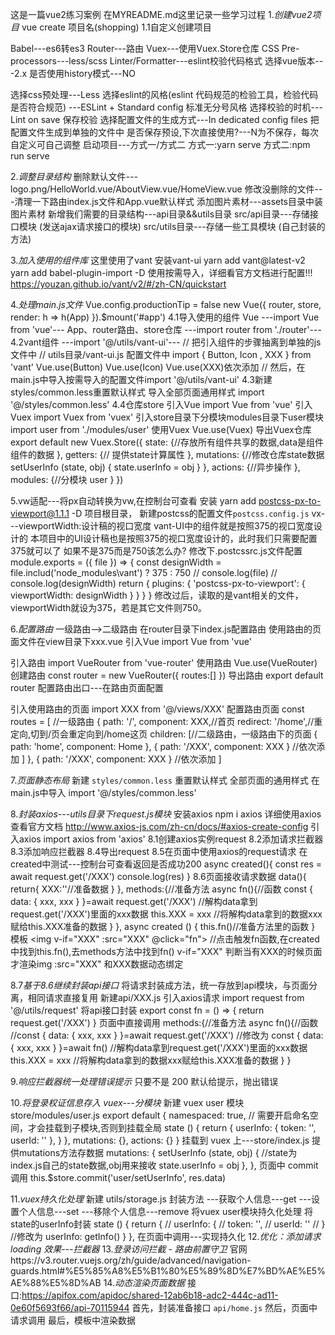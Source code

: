 这是一篇vue2练习案例
在MYREADME.md这里记录一些学习过程
1.*创建vue2项目*
vue create 项目名(shopping)
1.1自定义创建项目
<!-- 上下键移动，空格选中或取消选中，enter键确定下一步 -->
Babel---es6转es3
Router---路由
Vuex---使用Vuex.Store仓库
CSS Pre-processors---less/scss
Linter/Formatter---eslint校验代码格式
选择vue版本---2.x
是否使用history模式---NO
<!-- NO为选择hash哈希模式地址栏会有#号，history模式上线时使用地址栏无#号 -->
选择css预处理---Less
选择eslint的风格(eslint 代码规范的检验工具，检验代码是否符合规范)
---ESLint + Standard config 标准无分号风格<!-- 多加了分号就会报错 -->
选择校验的时机---Lint on save 保存校验
选择配置文件的生成方式---In dedicated config files 把配置文件生成到单独的文件中
是否保存预设,下次直接使用?---N为不保存，每次自定义可自己调整
启动项目---方式一/方式二
方式一:yarn serve
方式二:npm run serve


2.*调整目录结构*
删除默认文件---logo.png/HelloWorld.vue/AboutView.vue/HomeView.vue
修改没删除的文件---清理一下路由index.js文件和App.vue默认样式
添加图片素材---assets目录中装图片素材
新增我们需要的目录结构---api目录&&utils目录
src/api目录---存储接口模块 (发送ajax请求接口的模块)
src/utils目录---存储一些工具模块 (自己封装的方法)


3.*加入使用的组件库*
这里使用了vant
安装vant-ui
yarn add vant@latest-v2
yarn add babel-plugin-import -D
使用按需导入，详细看官方文档进行配置!!!
https://youzan.github.io/vant/v2/#/zh-CN/quickstart

4.*处理main.js文件*
Vue.config.productionTip = false
new Vue({
  router,
  store,
  render: h => h(App)
}).$mount('#app')
4.1导入使用的组件
Vue
---import Vue from 'vue'---
App、router路由、store仓库
---import router from './router'---
4.2vant组件
---import '@/utils/vant-ui'---
// 把引入组件的步骤抽离到单独的js文件中
// utils目录/vant-ui.js
配置文件中
import { Button, Icon , XXX } from 'vant'
Vue.use(Button)
Vue.use(Icon)
Vue.use(XXX)依次添加
// 然后，在main.js中导入按需导入的配置文件import '@/utils/vant-ui'
4.3新建styles/common.less重置默认样式
导入全部页面通用样式
import '@/styles/common.less'
4.4仓库store
引入Vue
import Vue from 'vue'
引入Vuex
import Vuex from 'vuex'
引入store目录下分模块modules目录下user模块
import user from './modules/user'
使用Vuex
Vue.use(Vuex)
导出Vuex仓库
export default new Vuex.Store({
  state: {//存放所有组件共享的数据,data是组件组件的数据
  },
  getters: {// 提供state计算属性
  },
  mutations: {//修改仓库state数据
    setUserInfo (state, obj) {
      state.userInfo = obj
    }
  },
  actions: {//异步操作
  },
  modules: {//分模块
    user
  }
})

5.vw适配---将px自动转换为vw,在控制台可查看
安装
yarn add postcss-px-to-viewport@1.1.1 -D
项目根目录， 新建postcss的配置文件`postcss.config.js`
vx---viewportWidth:设计稿的视口宽度
vant-UI中的组件就是按照375的视口宽度设计的
本项目中的UI设计稿也是按照375的视口宽度设计的，此时我们只需要配置375就可以了
如果不是375而是750该怎么办?
修改下.postcssrc.js文件配置
module.exports = ({ file }) => {
const designWidth = file.includ('node_modules\\vant') ? 375 : 750
// console.log(file)
// console.log(designWidth)
return {
plugins: {
'postcss-px-to-viewport': {
viewportWidth: designWidth
}
}
}
}
修改过后，读取的是vant相关的文件，viewportWidth就设为375，若是其它文件则750。

6.*配置路由*
一级路由-->二级路由
在router目录下index.js配置路由
使用路由的页面文件在view目录下xxx.vue
引入Vue
import Vue from 'vue'

引入路由
import VueRouter from 'vue-router'
使用路由
Vue.use(VueRouter)
创建路由
const router = new VueRouter({
  routes:[]
})
导出路由
export default router
配置路由出口---在路由页面配置
<router-view></router-view>
<!-- 一级路由与二级路由都需配置路由出口 -->

引入使用路由的页面
import XXX from '@/views/XXX'
配置路由页面
const routes = [
    //一级路由
    {
    path: '/',
    component: XXX,//首页
    redirect: '/home',//重定向,切到/页会重定向到/home这页
    children: [//二级路由，一级路由下的页面
      {
        path: 'home',
        component: Home
      }, {
        path: '/XXX',
        component: XXX
      }
      //依次添加
    ]
  },
  {
    path: '/XXX',
    component: XXX
  }
  //依次添加
]

7.*页面静态布局*
新建  `styles/common.less` 重置默认样式
全部页面的通用样式
在main.js中导入
import '@/styles/common.less'

8.*封装axios---utils目录下request.js模块*
安装axios
npm i axios
详细使用axios查看官方文档
http://www.axios-js.com/zh-cn/docs/#axios-create-config
引入axios
import axios from 'axios'
8.1创建axios实例request
8.2添加请求拦截器
8.3添加响应拦截器
8.4导出request
8.5在页面中使用axios的request请求
在created中测试---控制台可查看返回是否成功200
async created(){
    const res = await request.get('/XXX')
    console.log(res)
}
8.6页面接收请求数据
data(){
    return{
        XXX:''//准备数据
    }
},
methods:{//准备方法
    async fn(){//函数
    const { data: { xxx, xxx } }=await request.get('/XXX')
    //解构data拿到request.get('/XXX')里面的xxx数据
    this.XXX = xxx
    //将解构data拿到的数据xxx赋给this.XXX准备的数据
    }
},
async created () {
  this.fn()//准备方法里的函数
}
模板
<img v-if="XXX" :src="XXX" @click="fn">
//点击触发fn函数,在created中找到this.fn(),去methods方法中找到fn()
v-if="XXX" 判断当有XXX的时候页面才渲染img
:src="XXX" 和XXX数据动态绑定

8.7*基于8.6继续封装api接口*
将请求封装成方法，统一存放到api模块，与页面分离，相同请求直接复用
新建api/XXX.js
引入axios请求
import request from '@/utils/request'
将api接口封装
export const fn = () => {
  return request.get('/XXX')
}
页面中直接调用
methods:{//准备方法
    async fn(){//函数
    //const { data: { xxx, xxx } }=await request.get('/XXX')
    //修改为
    const { data: { xxx, xxx } }=await fn()
    //解构data拿到request.get('/XXX')里面的xxx数据
    this.XXX = xxx
    //将解构data拿到的数据xxx赋给this.XXX准备的数据
    }
}

9.*响应拦截器统一处理错误提示*
只要不是 200 默认给提示，抛出错误

10.*将登录权证信息存入 vuex---分模块*
新建 vuex user 模块  store/modules/user.js
export default {
  namespaced: true, // 需要开启命名空间，才会挂载到子模块,否则到挂载全局
  state () {
    return {
      userInfo: {
        token: '',
        userId: ''
      },
    }
  },
  mutations: {},
  actions: {}
}
挂载到 vuex 上---store/index.js
提供mutations方法存数据
mutations: {
  setUserInfo (state, obj) {
    //state为index.js自己的state数据,obj用来接收
    state.userInfo = obj
  },
},
页面中 commit 调用
this.$store.commit('user/setUserInfo', res.data)

11.*vuex持久化处理*
新建 utils/storage.js 封装方法
---获取个人信息---get
---设置个人信息---set
---移除个人信息---remove
将vuex user模块持久化处理
将state的userInfo封装
state () {
    return {
    //   userInfo: {
    //     token: '',
    //     userId: ''
      //   }
      //修改为
      userInfo: getInfo()
    }
  },
  在页面中调用---实现持久化
12.*优化：添加请求 loading 效果---拦截器*
13.*登录访问拦截 - 路由前置守卫*
官网https://v3.router.vuejs.org/zh/guide/advanced/navigation-guards.html#%E5%85%A8%E5%B1%80%E5%89%8D%E7%BD%AE%E5%AE%88%E5%8D%AB
14.*动态渲染页面数据*
接口:https://apifox.com/apidoc/shared-12ab6b18-adc2-444c-ad11-0e60f5693f66/api-70115944
首先，封装准备接口 `api/home.js`
然后，页面中请求调用
最后，模板中渲染数据